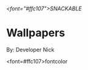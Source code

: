 ###### <font="#ffc107">SNACKABLE</font>
# Wallpapers
By: Developer Nick


<font=#ffc107>fontcolor</font>

